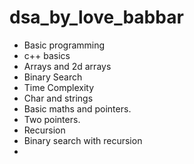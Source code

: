 # dsa_by_love_babbar
* Basic programming
* c++ basics
* Arrays and 2d arrays
* Binary Search
* Time Complexity
* Char and strings
* Basic maths and pointers.
* Two pointers.
* Recursion 
* Binary search with recursion    
* 
